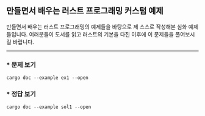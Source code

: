 ## 만들면서 배우는 러스트 프로그래밍 커스텀 예제

만들면서 배우는 러스트 프로그래밍의 예제들을 바탕으로 제 스스로 작성해본 심화 예제들입니다. 여러분들이 도서를 읽고 러스트의 기본을 다진 이후에 이 문제들을 풀어보시길 바랍니다.

---

### * 문제 보기

```
cargo doc --example ex1 --open
```

### * 정답 보기

```
cargo doc --example sol1 --open
```